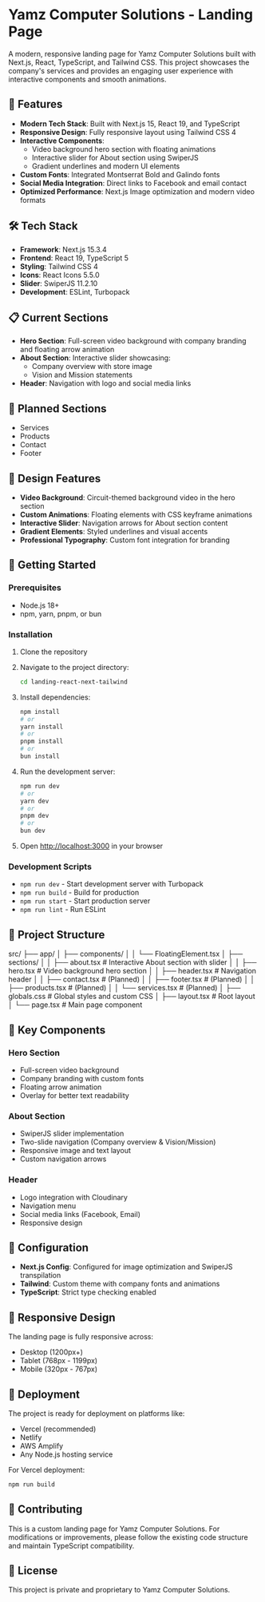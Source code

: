 # Yamz Computer Solutions - Landing Page

A modern, responsive landing page for Yamz Computer Solutions built with Next.js, React, TypeScript, and Tailwind CSS. This project showcases the company's services and provides an engaging user experience with interactive components and smooth animations.

## 🚀 Features

- **Modern Tech Stack**: Built with Next.js 15, React 19, and TypeScript
- **Responsive Design**: Fully responsive layout using Tailwind CSS 4
- **Interactive Components**: 
  - Video background hero section with floating animations
  - Interactive slider for About section using SwiperJS
  - Gradient underlines and modern UI elements
- **Custom Fonts**: Integrated Montserrat Bold and Galindo fonts
- **Social Media Integration**: Direct links to Facebook and email contact
- **Optimized Performance**: Next.js Image optimization and modern video formats

## 🛠️ Tech Stack

- **Framework**: Next.js 15.3.4
- **Frontend**: React 19, TypeScript 5
- **Styling**: Tailwind CSS 4
- **Icons**: React Icons 5.5.0
- **Slider**: SwiperJS 11.2.10
- **Development**: ESLint, Turbopack

## 📋 Current Sections

- **Hero Section**: Full-screen video background with company branding and floating arrow animation
- **About Section**: Interactive slider showcasing:
  - Company overview with store image
  - Vision and Mission statements
- **Header**: Navigation with logo and social media links

## 🚧 Planned Sections

- Services
- Products  
- Contact
- Footer

## 🎨 Design Features

- **Video Background**: Circuit-themed background video in the hero section
- **Custom Animations**: Floating elements with CSS keyframe animations
- **Interactive Slider**: Navigation arrows for About section content
- **Gradient Elements**: Styled underlines and visual accents
- **Professional Typography**: Custom font integration for branding

## 🚀 Getting Started

### Prerequisites

- Node.js 18+ 
- npm, yarn, pnpm, or bun

### Installation

1. Clone the repository
2. Navigate to the project directory:
   ```bash
   cd landing-react-next-tailwind
   ```

3. Install dependencies:
   ```bash
   npm install
   # or
   yarn install
   # or
   pnpm install
   # or
   bun install
   ```

4. Run the development server:
   ```bash
   npm run dev
   # or
   yarn dev
   # or
   pnpm dev
   # or
   bun dev
   ```

5. Open [http://localhost:3000](http://localhost:3000) in your browser

### Development Scripts

- `npm run dev` - Start development server with Turbopack
- `npm run build` - Build for production
- `npm run start` - Start production server
- `npm run lint` - Run ESLint

## 📁 Project Structure

src/
├── app/
│ ├── components/
│ │ └── FloatingElement.tsx
│ ├── sections/
│ │ ├── about.tsx # Interactive About section with slider
│ │ ├── hero.tsx # Video background hero section
│ │ ├── header.tsx # Navigation header
│ │ ├── contact.tsx # (Planned)
│ │ ├── footer.tsx # (Planned)
│ │ ├── products.tsx # (Planned)
│ │ └── services.tsx # (Planned)
│ ├── globals.css # Global styles and custom CSS
│ ├── layout.tsx # Root layout
│ └── page.tsx # Main page component

## 🎯 Key Components

### Hero Section
- Full-screen video background
- Company branding with custom fonts
- Floating arrow animation
- Overlay for better text readability

### About Section
- SwiperJS slider implementation
- Two-slide navigation (Company overview & Vision/Mission)
- Responsive image and text layout
- Custom navigation arrows

### Header
- Logo integration with Cloudinary
- Navigation menu
- Social media links (Facebook, Email)
- Responsive design

## 🔧 Configuration

- **Next.js Config**: Configured for image optimization and SwiperJS transpilation
- **Tailwind**: Custom theme with company fonts and animations
- **TypeScript**: Strict type checking enabled

## 📱 Responsive Design

The landing page is fully responsive across:
- Desktop (1200px+)
- Tablet (768px - 1199px)
- Mobile (320px - 767px)

## 🚀 Deployment

The project is ready for deployment on platforms like:
- Vercel (recommended)
- Netlify
- AWS Amplify
- Any Node.js hosting service

For Vercel deployment:
```bash
npm run build
```

## 🤝 Contributing

This is a custom landing page for Yamz Computer Solutions. For modifications or improvements, please follow the existing code structure and maintain TypeScript compatibility.

## 📄 License

This project is private and proprietary to Yamz Computer Solutions.